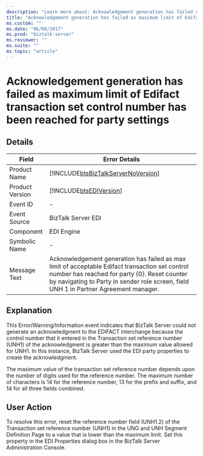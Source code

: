 ```yaml
---
description: "Learn more about: Acknowledgement generation has failed as maximum limit of Edifact transaction set control number has been reached for party settings"
title: "Acknowledgement generation has failed as maximum limit of Edifact transaction set control number has been reached for party settings"
ms.custom: ""
ms.date: "06/08/2017"
ms.prod: "biztalk-server"
ms.reviewer: ""
ms.suite: ""
ms.topic: "article"
---
```

# Acknowledgement generation has failed as maximum limit of Edifact transaction set control number has been reached for party settings
## Details  
  
| Field | Error Details |
|-----------------|------------------------------------------------------------------------------------------------------------------------------------------------------------------------------------------------------------------------------------------|
|  Product Name   |                                                                            [!INCLUDE[btsBizTalkServerNoVersion](../includes/btsbiztalkservernoversion-md.md)]                                                                            |
| Product Version |                                                                                        [!INCLUDE[btsEDIVersion](../includes/btsediversion-md.md)]                                                                                        |
|    Event ID     |                                                                                                                    -                                                                                                                     |
|  Event Source   |                                                                                                            BizTalk Server EDI                                                                                                            |
|    Component    |                                                                                                                EDI Engine                                                                                                                |
|  Symbolic Name  |                                                                                                                    -                                                                                                                     |
|  Message Text   | Acknowledgement generation has failed as max limit of acceptable Edifact transaction set control number has reached for party {0}. Reset counter by navigating to Party in sender role screen, field UNH 1 in Partner Agreement manager. |
  
## Explanation  
 This Error/Warning/Information event indicates that BizTalk Server could not generate an acknowledgment to the EDIFACT interchange because the control number that it entered in the Transaction set reference number (UNH1) of the acknowledgment is greater than the maximum value allowed for UNH1. In this instance, BizTalk Server used the EDI party properties to create the acknowledgment.  
  
 The maximum value of the transaction set reference number depends upon the number of digits used for the reference number. The maximum number of characters is 14 for the reference number, 13 for the prefix and suffix, and 14 for all three fields combined.  
  
## User Action  
 To resolve this error, reset the reference number field (UNH1.2) of the Transaction set reference number (UNH1) in the UNG and UNH Segment Definition Page to a value that is lower than the maximum limit. Set this property in the EDI Properties dialog box in the BizTalk Server Administration Console.
